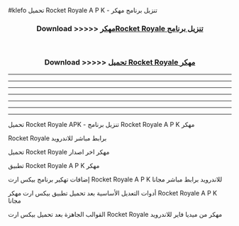 #klefo تحميل Rocket Royale  A P K - تنزيل برنامج مهكر



<div align="center">
<h3>Download >>>>> <a href="https://runaway1.web.app/?sq=Rocket Royale ">مهكرRocket Royale  تنزيل برنامج</a></h3><br>

<h3>Download >>>>> <a href="https://runaway1.web.app/?sq=Rocket Royale ">تحميل Rocket Royale  مهكر</a></h3>
</div>


----------------------------------------------------------

----------------------------------------------------------

----------------------------------------------------------

----------------------------------------------------------

----------------------------------------------------------

----------------------------------------------------------

----------------------------------------------------------

تحميل Rocket Royale  APK - تنزيل برنامج Rocket Royale  A P K مهكر

Rocket Royale  برابط مباشر للاندرويد

تحميل Rocket Royale  مهكر اخر اصدار

تطبيق Rocket Royale  A P K مهكر

إضافات تهكير برنامج بيكس ارت Rocket Royale  A P K للاندرويد برابط مباشر مجانا

أدوات التعديل الأساسية بعد تحميل تطبيق بيكس ارت مهكر Rocket Royale  A P K مجانا

القوالب الجاهزة بعد تحميل بيكس ارت Rocket Royale  مهكر من ميديا فاير للاندرويد


